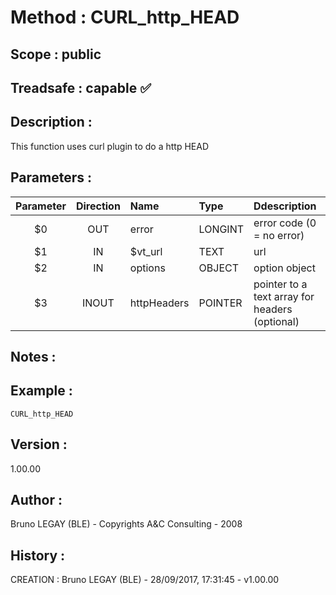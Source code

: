 ﻿# **Method :** CURL_http_HEAD
## **Scope :** public
## **Treadsafe :** capable ✅ 
## **Description :** 
This function uses curl plugin to do a http HEAD
## **Parameters :** 
| Parameter | Direction | Name | Type | Ddescription | 
|:----:|:----:|:----|:----|:----| 
| $0 | OUT | error | LONGINT | error code (0 = no error) | 
| $1 | IN | $vt_url | TEXT | url | 
| $2 | IN | options | OBJECT | option object | 
| $3 | INOUT | httpHeaders | POINTER | pointer to a text array for headers (optional) | 

## **Notes :** 

## **Example :** 
```
CURL_http_HEAD
```
## **Version :** 
1.00.00
## **Author :** 
Bruno LEGAY (BLE) - Copyrights A&C Consulting - 2008
## **History :** 
 CREATION : Bruno LEGAY (BLE) - 28/09/2017, 17:31:45 - v1.00.00
